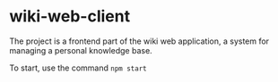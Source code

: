 # wiki-web-client

The project is a frontend part of the wiki web application, a system for managing a personal knowledge base.

To start, use the command `npm start`

